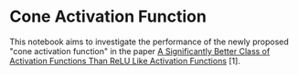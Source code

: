 # Cone Activation Function

This notebook aims to investigate the performance of the newly proposed "cone activation function" in the paper [A Significantly Better Class of Activation Functions Than ReLU Like Activation Functions](https://arxiv.org/pdf/2405.04459) [1].
